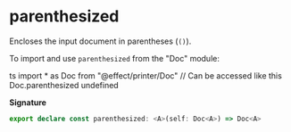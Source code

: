 # parenthesized

Encloses the input document in parentheses (`()`).

To import and use `parenthesized` from the "Doc" module:

ts
import \* as Doc from "@effect/printer/Doc"
// Can be accessed like this
Doc.parenthesized
undefined

**Signature**

```ts
export declare const parenthesized: <A>(self: Doc<A>) => Doc<A>
```
